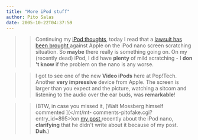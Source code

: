 ```yaml
---
title: "More iPod stuff"
author: Pito Salas
date: 2005-10-22T04:37:59
---
```



>>

>> Continuing my [iPod thoughts](</weblogs/archives/000895.php>), today I read
that a [lawsuit has been brought
](<http://www.betanews.com/article/Apple_Sued_Over_Nano_Scratching/1129913472>)against
Apple on the iPod nano screen scratching situation. So **maybe** there really
is something going on. On my (recently dead) iPod, I did have **plenty** of
mild scratching - I **don 't know** if the problem on the nano is any worse.

>>

>> I got to see one of the new **Video iPods** here at Pop!Tech. Another
**very impressive** device from Apple. The screen is larger than you expect
and the picture, watching a sitcom and listening to the audio over the ear
buds, was **remarkable**!

>>

>> (BTW, in case you missed it, [Walt Mossberg himself commented ](</mt/mt-
comments-pitofake.cgi?entry_id=895>)on [my post
](</weblogs/archives/000895.php>)recently about the iPod nano, **clarifying**
that he didn't write about it because of my post. **Duh**.)


